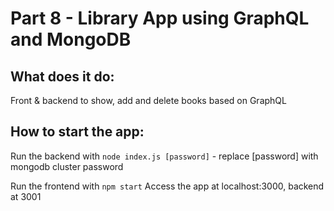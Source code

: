 # Part 8 - Library App using GraphQL and MongoDB

## What does it do: 
Front & backend to show, add and delete books based on GraphQL

## How to start the app:
Run the backend with `node index.js [password]` - replace [password] with mongodb cluster password

Run the frontend with `npm start`
Access the app at localhost:3000, backend at 3001
